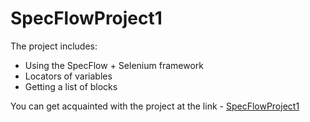 # SpecFlowProject1
The project includes: 
- Using the SpecFlow + Selenium framework 
- Locators of variables 
- Getting a list of blocks

You can get acquainted with the project at the link - [SpecFlowProject1](https://github.com/Wallee174/csharp_training/tree/main/SpecFlowProject1)
